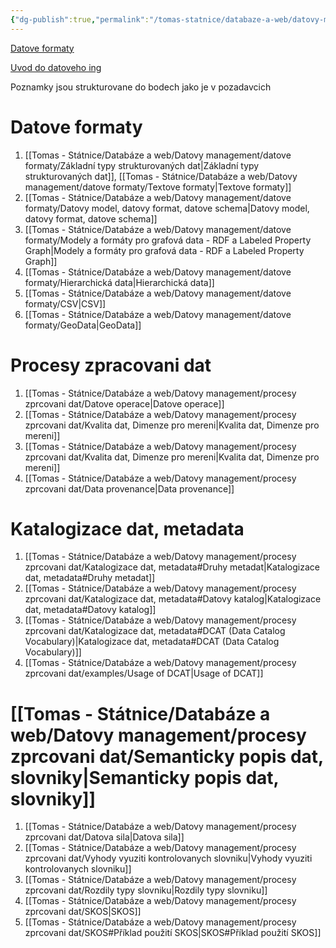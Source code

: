 ```yaml
---
{"dg-publish":true,"permalink":"/tomas-statnice/databaze-a-web/datovy-management/datovy-management-poznamky-a-materialy/","tags":["tomas","databaze_a_web","datovy_management"],"noteIcon":""}
---
```



[Datove formaty](https://jakub.xn--klmek-0sa.com/nprg036)

[Uvod do datoveho ing](https://www.ksi.mff.cuni.cz/teaching/ndbi046-web/)

Poznamky jsou strukturovane do bodech jako je v pozadavcich
# Datove formaty
1. [[Tomas - Státnice/Databáze a web/Datovy management/datove formaty/Základní typy strukturovaných dat\|Základní typy strukturovaných dat]], [[Tomas - Státnice/Databáze a web/Datovy management/datove formaty/Textove formaty\|Textove formaty]]
2. [[Tomas - Státnice/Databáze a web/Datovy management/datove formaty/Datovy model, datovy format, datove schema\|Datovy model, datovy format, datove schema]]
3. [[Tomas - Státnice/Databáze a web/Datovy management/datove formaty/Modely a formáty pro grafová data - RDF a Labeled Property Graph\|Modely a formáty pro grafová data - RDF a Labeled Property Graph]]
4. [[Tomas - Státnice/Databáze a web/Datovy management/datove formaty/Hierarchická data\|Hierarchická data]]
5. [[Tomas - Státnice/Databáze a web/Datovy management/datove formaty/CSV\|CSV]]
6. [[Tomas - Státnice/Databáze a web/Datovy management/datove formaty/GeoData\|GeoData]]
# Procesy zpracovani dat
1. [[Tomas - Státnice/Databáze a web/Datovy management/procesy zprcovani dat/Datove operace\|Datove operace]]
2. [[Tomas - Státnice/Databáze a web/Datovy management/procesy zprcovani dat/Kvalita dat, Dimenze pro mereni\|Kvalita dat, Dimenze pro mereni]]
3. [[Tomas - Státnice/Databáze a web/Datovy management/procesy zprcovani dat/Kvalita dat, Dimenze pro mereni\|Kvalita dat, Dimenze pro mereni]]
4. [[Tomas - Státnice/Databáze a web/Datovy management/procesy zprcovani dat/Data provenance\|Data provenance]]
# Katalogizace dat, metadata
1. [[Tomas - Státnice/Databáze a web/Datovy management/procesy zprcovani dat/Katalogizace dat, metadata#Druhy metadat\|Katalogizace dat, metadata#Druhy metadat]]
2. [[Tomas - Státnice/Databáze a web/Datovy management/procesy zprcovani dat/Katalogizace dat, metadata#Datovy katalog\|Katalogizace dat, metadata#Datovy katalog]]
3. [[Tomas - Státnice/Databáze a web/Datovy management/procesy zprcovani dat/Katalogizace dat, metadata#DCAT (Data Catalog Vocabulary)\|Katalogizace dat, metadata#DCAT (Data Catalog Vocabulary)]]
4. [[Tomas - Státnice/Databáze a web/Datovy management/procesy zprcovani dat/examples/Usage of DCAT\|Usage of DCAT]]
# [[Tomas - Státnice/Databáze a web/Datovy management/procesy zprcovani dat/Semanticky popis dat, slovniky\|Semanticky popis dat, slovniky]]
1. [[Tomas - Státnice/Databáze a web/Datovy management/procesy zprcovani dat/Datova sila\|Datova sila]]
2. [[Tomas - Státnice/Databáze a web/Datovy management/procesy zprcovani dat/Vyhody vyuziti kontrolovanych slovniku\|Vyhody vyuziti kontrolovanych slovniku]]
3. [[Tomas - Státnice/Databáze a web/Datovy management/procesy zprcovani dat/Rozdily typy slovniku\|Rozdily typy slovniku]]
4. [[Tomas - Státnice/Databáze a web/Datovy management/procesy zprcovani dat/SKOS\|SKOS]]
5. [[Tomas - Státnice/Databáze a web/Datovy management/procesy zprcovani dat/SKOS#Příklad použití SKOS\|SKOS#Příklad použití SKOS]]